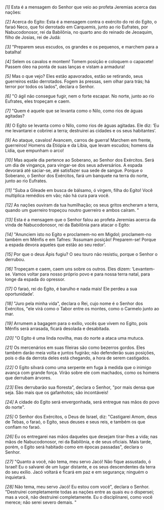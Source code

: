 *[1]* Esta é a mensagem do Senhor que veio ao profeta Jeremias acerca das nações:

*[2]* Acerca do Egito: Esta é a mensagem contra o exército do rei do Egito, o faraó Neco, que foi derrotado em Carquemis, junto ao rio Eufrates, por Nabucodonosor, rei da Babilônia, no quarto ano do reinado de Jeoaquim, filho de Josias, rei de Judá:

*[3]* "Preparem seus escudos, os grandes e os pequenos, e marchem para a batalha!

*[4]* Selem os cavalos e montem! Tomem posição e coloquem o capacete! Passem óleo na ponta de suas lanças e vistam a armadura!

*[5]* Mas o que vejo? Eles estão apavorados, estão se retirando, seus guerreiros estão derrotados. Fogem às pressas, sem olhar para trás; há terror por todos os lados", declara o Senhor.

*[6]* "O ágil não consegue fugir, nem o forte escapar. No norte, junto ao rio Eufrates, eles tropeçam e caem.

*[7]* "Quem é aquele que se levanta como o Nilo, como rios de águas agitadas?

*[8]* O Egito se levanta como o Nilo, como rios de águas agitadas. Ele diz: ‘Eu me levantarei e cobrirei a terra; destruirei as cidades e os seus habitantes’.

*[9]* Ao ataque, cavalos! Avancem, carros de guerra! Marchem em frente, guerreiros! Homens da Etiópia e da Líbia, que levam escudos; homens da Lídia, que empunham o arco!

*[10]* Mas aquele dia pertence ao Soberano, ao Senhor dos Exércitos. Será um dia de vingança, para vingar-se dos seus adversários. A espada devorará até saciar-se, até satisfazer sua sede de sangue. Porque o Soberano, o Senhor dos Exércitos, fará um banquete na terra do norte, junto ao rio Eufrates.

*[11]* "Suba a Gileade em busca de bálsamo, ó virgem, filha do Egito! Você multiplica remédios em vão; não há cura para você.

*[12]* As nações ouviram da tua humilhação; os seus gritos encheram a terra, quando um guerreiro tropeçou noutro guerreiro e ambos caíram. "

*[13]* Esta é a mensagem que o Senhor falou ao profeta Jeremias acerca da vinda de Nabucodonosor, rei da Babilônia para atacar o Egito:

*[14]* "Anunciem isto no Egito e proclamem-no em Migdol; proclamem-no também em Mênfis e em Tafnes: ‘Assumam posição! Preparem-se! Porque a espada devora aqueles que estão ao seu redor’.

*[15]* Por que o deus Ápis fugiu? O seu touro não resistiu, porque o Senhor o derrubou.

*[16]* Tropeçam e caem, caem uns sobre os outros. Eles dizem: ‘Levantem-se. Vamos voltar para nosso próprio povo e para nossa terra natal, para longe da espada do opressor.

*[17]* O faraó, rei do Egito, é barulho e nada mais! Ele perdeu a sua oportunidade’.

*[18]* "Juro pela minha vida", declara o Rei, cujo nome é o Senhor dos Exércitos, "ele virá como o Tabor entre os montes, como o Carmelo junto ao mar.

*[19]* Arrumem a bagagem para o exílio, vocês que vivem no Egito, pois Mênfis será arrasada, ficará desolada e desabitada.

*[20]* "O Egito é uma linda novilha, mas do norte a ataca uma mutuca.

*[21]* Os mercenários em suas fileiras são como bezerros gordos. Eles também darão meia volta e juntos fugirão; não defenderão suas posições, pois o dia da derrota deles está chegando, a hora de serem castigados.

*[22]* O Egito silvará como uma serpente em fuga à medida que o inimigo avança com grande força. Virão sobre ele com machados, como os homens que derrubam árvores.

*[23]* Eles derrubarão sua floresta", declara o Senhor, "por mais densa que seja. São mais que os gafanhotos; são incontáveis!

*[24]* A cidade do Egito será envergonhada, será entregue nas mãos do povo do norte".

*[25]* O Senhor dos Exércitos, o Deus de Israel, diz: "Castigarei Amom, deus de Tebas, o faraó, o Egito, seus deuses e seus reis, e também os que confiam no faraó.

*[26]* Eu os entregarei nas mãos daqueles que desejam tirar-lhes a vida; nas mãos de Nabucodonosor, rei da Babilônia, e de seus oficiais. Mais tarde, porém, o Egito será habitado como em épocas passadas", declara o Senhor.

*[27]* "Quanto a você, não tema, meu servo Jacó! Não fique assustado, ó Israel! Eu o salvarei de um lugar distante, e os seus descendentes da terra do seu exílio. Jacó voltará e ficará em paz e em segurança; ninguém o inquietará.

*[28]* Não tema, meu servo Jacó! Eu estou com você", declara o Senhor. "Destruirei completamente todas as nações entre as quais eu o dispersei; mas a você, não destruirei completamente. Eu o disciplinarei, como você merece; não serei severo demais. "

